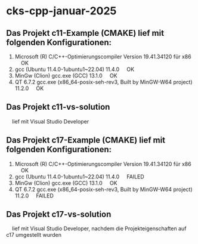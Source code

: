 # cks-cpp-januar-2025



## Das Projekt c11-Example (CMAKE) lief mit folgenden Konfigurationen:<br/>
1. Microsoft (R) C/C++-Optimierungscompiler Version 19.41.34120 für x86         &nbsp;&nbsp;&nbsp;&nbsp;OK<br/>
2. gcc (Ubuntu 11.4.0-1ubuntu1~22.04) 11.4.0                                    &nbsp;&nbsp;&nbsp;&nbsp;OK<br/>
3. MinGw (Clion) gcc.exe (GCC) 13.1.0                                           &nbsp;&nbsp;&nbsp;&nbsp;OK<br/>
4. QT 6.7.2 gcc.exe (x86_64-posix-seh-rev3, Built by MinGW-W64 project) 11.2.0  &nbsp;&nbsp;&nbsp;&nbsp;OK<br/>


## Das Projekt c11-vs-solution<br/>
&nbsp;&nbsp;&nbsp;&nbsp;lief mit Visual Studio Developer<br/>


## Das Projekt c17-Example (CMAKE) lief mit folgenden Konfigurationen:
1. Microsoft (R) C/C++-Optimierungscompiler Version 19.41.34120 für x86         &nbsp;&nbsp;&nbsp;&nbsp;OK<br/>
2. gcc (Ubuntu 11.4.0-1ubuntu1~22.04) 11.4.0                                    &nbsp;&nbsp;&nbsp;&nbsp;FAILED<br/>
3. MinGw (Clion) gcc.exe (GCC) 13.1.0                                           &nbsp;&nbsp;&nbsp;&nbsp;OK<br/>
4. QT 6.7.2 gcc.exe (x86_64-posix-seh-rev3, Built by MinGW-W64 project) 11.2.0  &nbsp;&nbsp;&nbsp;&nbsp;FAILED<br/>


## Das Projekt c17-vs-solution
&nbsp;&nbsp;&nbsp;&nbsp;lief mit Visual Studio Developer, nachdem die Projekteigenschaften auf c17 umgestellt wurden<br/>

